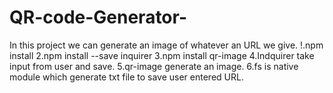 # QR-code-Generator-

In this project we can generate an image of whatever an URL we give.
!.npm install
2.npm install --save inquirer
3.npm install qr-image
4.Indquirer take input from user and save.
5.qr-image generate an image.
6.fs is native module which generate txt file to  save user entered URL.
